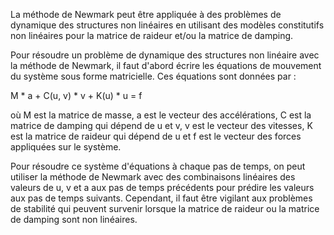 La méthode de Newmark peut être appliquée à des problèmes de dynamique des structures non linéaires en utilisant des modèles constitutifs non linéaires pour la matrice de raideur et/ou la matrice de damping.

Pour résoudre un problème de dynamique des structures non linéaire avec la méthode de Newmark, il faut d'abord écrire les équations de mouvement du système sous forme matricielle. Ces équations sont données par :

M * a + C(u, v) * v + K(u) * u = f

où M est la matrice de masse, a est le vecteur des accélérations, C est la matrice de damping qui dépend de u et v, v est le vecteur des vitesses, K est la matrice de raideur qui dépend de u et f est le vecteur des forces appliquées sur le système.

Pour résoudre ce système d'équations à chaque pas de temps, on peut utiliser la méthode de Newmark avec des combinaisons linéaires des valeurs de u, v et a aux pas de temps précédents pour prédire les valeurs aux pas de temps suivants. Cependant, il faut être vigilant aux problèmes de stabilité qui peuvent survenir lorsque la matrice de raideur ou la matrice de damping sont non linéaires.
